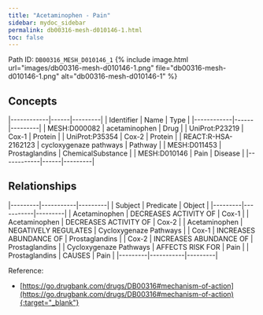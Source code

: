 ```yaml
---
title: "Acetaminophen - Pain"
sidebar: mydoc_sidebar
permalink: db00316-mesh-d010146-1.html
toc: false 
---
```



Path ID: `DB00316_MESH_D010146_1`
{% include image.html url="images/db00316-mesh-d010146-1.png" file="db00316-mesh-d010146-1.png" alt="db00316-mesh-d010146-1" %}

## Concepts

|------------|------|---------|
| Identifier | Name | Type    |
|------------|------|---------|
| MESH:D000082 | acetaminophen | Drug |
| UniProt:P23219 | Cox-1 | Protein |
| UniProt:P35354 | Cox-2 | Protein |
| REACT:R-HSA-2162123 | cycloxygenaze pathways | Pathway |
| MESH:D011453 | Prostaglandins | ChemicalSubstance |
| MESH:D010146 | Pain | Disease |
|------------|------|---------|

## Relationships

|---------|-----------|---------|
| Subject | Predicate | Object  |
|---------|-----------|---------|
| Acetaminophen | DECREASES ACTIVITY OF | Cox-1 |
| Acetaminophen | DECREASES ACTIVITY OF | Cox-2 |
| Acetaminophen | NEGATIVELY REGULATES | Cycloxygenaze Pathways |
| Cox-1 | INCREASES ABUNDANCE OF | Prostaglandins |
| Cox-2 | INCREASES ABUNDANCE OF | Prostaglandins |
| Cycloxygenaze Pathways | AFFECTS RISK FOR | Pain |
| Prostaglandins | CAUSES | Pain |
|---------|-----------|---------|

Reference:
  - [https://go.drugbank.com/drugs/DB00316#mechanism-of-action](https://go.drugbank.com/drugs/DB00316#mechanism-of-action){:target="_blank"}